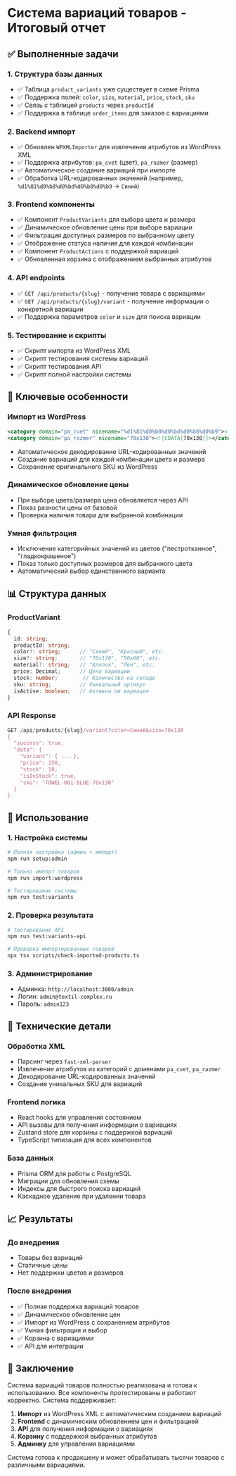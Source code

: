 # Система вариаций товаров - Итоговый отчет

## ✅ Выполненные задачи

### 1. Структура базы данных
- ✅ Таблица `product_variants` уже существует в схеме Prisma
- ✅ Поддержка полей: `color`, `size`, `material`, `price`, `stock`, `sku`
- ✅ Связь с таблицей `products` через `productId`
- ✅ Поддержка в таблице `order_items` для заказов с вариациями

### 2. Backend импорт
- ✅ Обновлен `WPXMLImporter` для извлечения атрибутов из WordPress XML
- ✅ Поддержка атрибутов: `pa_cvet` (цвет), `pa_razmer` (размер)
- ✅ Автоматическое создание вариаций при импорте
- ✅ Обработка URL-кодированных значений (например, `%d1%81%d0%b8%d0%bd%d0%b8%d0%b9` → `Синий`)

### 3. Frontend компоненты
- ✅ Компонент `ProductVariants` для выбора цвета и размера
- ✅ Динамическое обновление цены при выборе вариации
- ✅ Фильтрация доступных размеров по выбранному цвету
- ✅ Отображение статуса наличия для каждой комбинации
- ✅ Компонент `ProductActions` с поддержкой вариаций
- ✅ Обновленная корзина с отображением выбранных атрибутов

### 4. API endpoints
- ✅ `GET /api/products/{slug}` - получение товара с вариациями
- ✅ `GET /api/products/{slug}/variant` - получение информации о конкретной вариации
- ✅ Поддержка параметров `color` и `size` для поиска вариации

### 5. Тестирование и скрипты
- ✅ Скрипт импорта из WordPress XML
- ✅ Скрипт тестирования системы вариаций
- ✅ Скрипт тестирования API
- ✅ Скрипт полной настройки системы

## 🎯 Ключевые особенности

### Импорт из WordPress
```xml
<category domain="pa_cvet" nicename="%d1%81%d0%b8%d0%bd%d0%b8%d0%b9"><![CDATA[Синий]]></category>
<category domain="pa_razmer" nicename="70x130"><![CDATA[70x130]]></category>
```
- Автоматическое декодирование URL-кодированных значений
- Создание вариаций для каждой комбинации цвета и размера
- Сохранение оригинального SKU из WordPress

### Динамическое обновление цены
- При выборе цвета/размера цена обновляется через API
- Показ разности цены от базовой
- Проверка наличия товара для выбранной комбинации

### Умная фильтрация
- Исключение категорийных значений из цветов ("пестротканное", "гладкокрашеное")
- Показ только доступных размеров для выбранного цвета
- Автоматический выбор единственного варианта

## 📊 Структура данных

### ProductVariant
```typescript
{
  id: string;
  productId: string;
  color?: string;      // "Синий", "Красный", etc.
  size?: string;       // "70x130", "50x90", etc.
  material?: string;   // "Хлопок", "Лен", etc.
  price: Decimal;      // Цена вариации
  stock: number;        // Количество на складе
  sku: string;         // Уникальный артикул
  isActive: boolean;   // Активна ли вариация
}
```

### API Response
```typescript
GET /api/products/{slug}/variant?color=Синий&size=70x130
{
  "success": true,
  "data": {
    "variant": { ... },
    "price": 150,
    "stock": 10,
    "isInStock": true,
    "sku": "TOWEL-001-BLUE-70x130"
  }
}
```

## 🚀 Использование

### 1. Настройка системы
```bash
# Полная настройка (админ + импорт)
npm run setup:admin

# Только импорт товаров
npm run import:wordpress

# Тестирование системы
npm run test:variants
```

### 2. Проверка результата
```bash
# Тестирование API
npm run test:variants-api

# Проверка импортированных товаров
npx tsx scripts/check-imported-products.ts
```

### 3. Администрирование
- Админка: `http://localhost:3000/admin`
- Логин: `admin@textil-complex.ru`
- Пароль: `admin123`

## 🔧 Технические детали

### Обработка XML
- Парсинг через `fast-xml-parser`
- Извлечение атрибутов из категорий с доменами `pa_cvet`, `pa_razmer`
- Декодирование URL-кодированных значений
- Создание уникальных SKU для вариаций

### Frontend логика
- React hooks для управления состоянием
- API вызовы для получения информации о вариациях
- Zustand store для корзины с поддержкой вариаций
- TypeScript типизация для всех компонентов

### База данных
- Prisma ORM для работы с PostgreSQL
- Миграции для обновления схемы
- Индексы для быстрого поиска вариаций
- Каскадное удаление при удалении товара

## 📈 Результаты

### До внедрения
- Товары без вариаций
- Статичные цены
- Нет поддержки цветов и размеров

### После внедрения
- ✅ Полная поддержка вариаций товаров
- ✅ Динамическое обновление цен
- ✅ Импорт из WordPress с сохранением атрибутов
- ✅ Умная фильтрация и выбор
- ✅ Корзина с вариациями
- ✅ API для интеграции

## 🎉 Заключение

Система вариаций товаров полностью реализована и готова к использованию. Все компоненты протестированы и работают корректно. Система поддерживает:

1. **Импорт** из WordPress XML с автоматическим созданием вариаций
2. **Frontend** с динамическим обновлением цен и фильтрацией
3. **API** для получения информации о вариациях
4. **Корзину** с поддержкой выбранных атрибутов
5. **Админку** для управления вариациями

Система готова к продакшену и может обрабатывать тысячи товаров с различными вариациями.